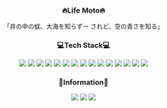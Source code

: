 

### <p align="center"> 🔥Life Moto🔥

<p align="center">「井の中の蛙、大海を知らずー されど、空の青さを知る」

### <p align="center">💻Tech Stack💻
<p align="center"><img src="https://img.shields.io/badge/Android-3DDC84?style=flat-square&logo=Android&logoColor=white"/>  <img src="https://img.shields.io/badge/Swift-FA7343?style=flat-square&logo=Swift&logoColor=white"/>  <img src="https://img.shields.io/badge/Python-3776AB?style=flat-square&logo=Python&logoColor=white"/>  <img src="https://img.shields.io/badge/Java-007396?style=flat-square&logo=Java&logoColor=white"/>  <img src="https://img.shields.io/badge/AWS-232F3E?style=flat-square&logo=Amazon&logoColor=white"/>  <img src="https://img.shields.io/badge/MySQL-4479A1?style=flat-square&logo=MySQL&logoColor=white"/>  <img src="https://img.shields.io/badge/C-A8B9CC?style=flat-square&logo=C&logoColor=white"/>  <img src="https://img.shields.io/badge/C++-00599C?style=flat-square&logo=C++&logoColor=white"/>  <img src="https://img.shields.io/badge/Figma-F24E1E?style=flat-square&logo=Figma&logoColor=white"/>  <img src="https://img.shields.io/badge/OpenCV-5C3EE8?style=flat-square&logo=OpenCV&logoColor=white"/>  <img src="https://img.shields.io/badge/Kotlin-0095D5?style=flat-square&logo=Kotlin&logoColor=white"/>  <img src="https://img.shields.io/badge/Django-092E20?style=flat-square&logo=Djanggo&logoColor=white"/>  <img src="https://img.shields.io/badge/Node.js-339933?style=flat-square&logo=Node.js&logoColor=white"/>  <img src="https://img.shields.io/badge/CS-1572B6?style=flat-square&logo=CSS3&logoColor=white"/>  <img src="https://img.shields.io/badge/Xcode-1575F9?style=flat-square&logo=Xcode&logoColor=white"/>  

### <p align="center"> 🌈Information🌈
<p align="center"> <a href="https://velog.io/@jjeongho" target="_blank"><img src="https://img.shields.io/badge/Velog-20c997?style=flat-square&logo=Vimeo&logoColor=white"/></a>  <a href="https://www.instagram.com/ringaroundDmoon/?hl=ko" target="_blank"><img src="https://img.shields.io/badge/Instagram-E4405F?style=flat-square&logo=Instagram&logoColor=white"/></a>  <a href="mailto:jakchung1021@gmail.com?cc=jakchung1021@gmail.com&bcc=jakchung1021@gmail.com&subject=Hi" target="_blank"><img src="https://img.shields.io/badge/Gmail-EA4335?style=flat-square&logo=Gmail&logoColor=white"/></a>


<!--
**jjeongho/jjeongho** is a ✨ _special_ ✨ repository because its `README.md` (this file) appears on your GitHub profile.

Here are some ideas to get you started:

- 🔭 I’m currently working on ...
- 🌱 I’m currently learning ...
- 👯 I’m looking to collaborate on ...
- 🤔 I’m looking for help with ...
- 💬 Ask me about ...
- 📫 How to reach me: ...
- 😄 Pronouns: ...
- ⚡ Fun fact: ...
-->
